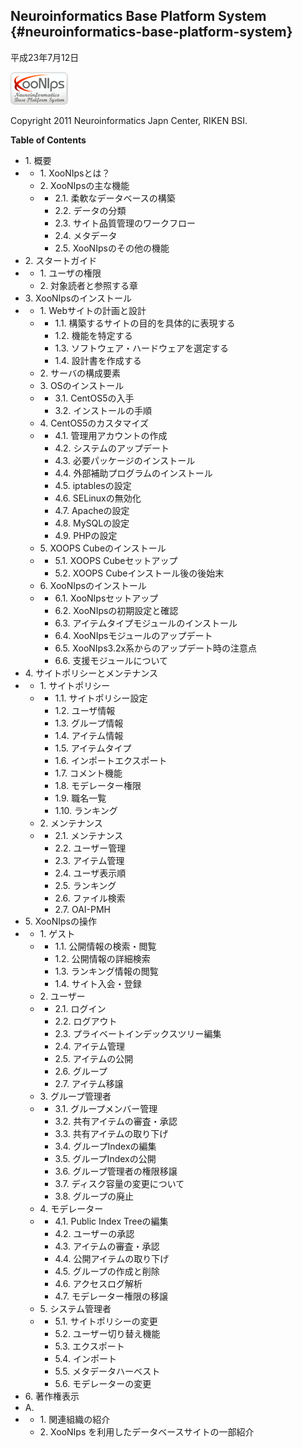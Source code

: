 ## Neuroinformatics Base Platform System {#neuroinformatics-base-platform-system}

平成23年7月12日

![](../../assets/logoModule.png)

Copyright   2011 Neuroinformatics Japn Center, RIKEN BSI.

**Table of Contents**

*   1\. 概要
*   *   1\. XooNIpsとは？
    *   2\. XooNIpsの主な機能
    *   *   2.1\. 柔軟なデータベースの構築
        *   2.2\. データの分類
        *   2.3\. サイト品質管理のワークフロー
        *   2.4\. メタデータ
        *   2.5\. XooNIpsのその他の機能
*   2\. スタートガイド
*   *   1\. ユーザの権限
    *   2\. 対象読者と参照する章
*   3\. XooNIpsのインストール
*   *   1\. Webサイトの計画と設計
    *   *   1.1\. 構築するサイトの目的を具体的に表現する
        *   1.2\. 機能を特定する
        *   1.3\. ソフトウェア・ハードウェアを選定する
        *   1.4\. 設計書を作成する
    *   2\. サーバの構成要素
    *   3\. OSのインストール
    *   *   3.1\. CentOS5の入手
        *   3.2\. インストールの手順
    *   4\. CentOS5のカスタマイズ
    *   *   4.1\. 管理用アカウントの作成
        *   4.2\. システムのアップデート
        *   4.3\. 必要パッケージのインストール
        *   4.4\. 外部補助プログラムのインストール
        *   4.5\. iptablesの設定
        *   4.6\. SELinuxの無効化
        *   4.7\. Apacheの設定
        *   4.8\. MySQLの設定
        *   4.9\. PHPの設定
    *   5\. XOOPS Cubeのインストール
    *   *   5.1\. XOOPS Cubeセットアップ
        *   5.2\. XOOPS Cubeインストール後の後始末
    *   6\. XooNIpsのインストール
    *   *   6.1\. XooNIpsセットアップ
        *   6.2\. XooNIpsの初期設定と確認
        *   6.3\. アイテムタイプモジュールのインストール
        *   6.4\. XooNIpsモジュールのアップデート
        *   6.5\. XooNIps3.2x系からのアップデート時の注意点
        *   6.6\. 支援モジュールについて
*   4\. サイトポリシーとメンテナンス
*   *   1\. サイトポリシー
    *   *   1.1\. サイトポリシー設定
        *   1.2\. ユーザ情報
        *   1.3\. グループ情報
        *   1.4\. アイテム情報
        *   1.5\. アイテムタイプ
        *   1.6\. インポートエクスポート
        *   1.7\. コメント機能
        *   1.8\. モデレーター権限
        *   1.9\. 職名一覧
        *   1.10\. ランキング
    *   2\. メンテナンス
    *   *   2.1\. メンテナンス
        *   2.2\. ユーザー管理
        *   2.3\. アイテム管理
        *   2.4\. ユーザ表示順
        *   2.5\. ランキング
        *   2.6\. ファイル検索
        *   2.7\. OAI-PMH
*   5\. XooNIpsの操作
*   *   1\. ゲスト
    *   *   1.1\. 公開情報の検索・閲覧
        *   1.2\. 公開情報の詳細検索
        *   1.3\. ランキング情報の閲覧
        *   1.4\. サイト入会・登録
    *   2\. ユーザー
    *   *   2.1\. ログイン
        *   2.2\. ログアウト
        *   2.3\. プライベートインデックスツリー編集
        *   2.4\. アイテム管理
        *   2.5\. アイテムの公開
        *   2.6\. グループ
        *   2.7\. アイテム移譲
    *   3\. グループ管理者
    *   *   3.1\. グループメンバー管理
        *   3.2\. 共有アイテムの審査・承認
        *   3.3\. 共有アイテムの取り下げ
        *   3.4\. グループIndexの編集
        *   3.5\. グループIndexの公開
        *   3.6\. グループ管理者の権限移譲
        *   3.7\. ディスク容量の変更について
        *   3.8\. グループの廃止
    *   4\. モデレーター
    *   *   4.1\. Public Index Treeの編集
        *   4.2\. ユーザーの承認
        *   4.3\. アイテムの審査・承認
        *   4.4\. 公開アイテムの取り下げ
        *   4.5\. グループの作成と削除
        *   4.6\. アクセスログ解析
        *   4.7\. モデレーター権限の移譲
    *   5\. システム管理者
    *   *   5.1\. サイトポリシーの変更
        *   5.2\. ユーザー切り替え機能
        *   5.3\. エクスポート
        *   5.4\. インポート
        *   5.5\. メタデータハーベスト
        *   5.6\. モデレーターの変更
*   6\. 著作権表示
*   A.
*   *   1\. 関連組織の紹介
    *   2\. XooNIps を利用したデータベースサイトの一部紹介
